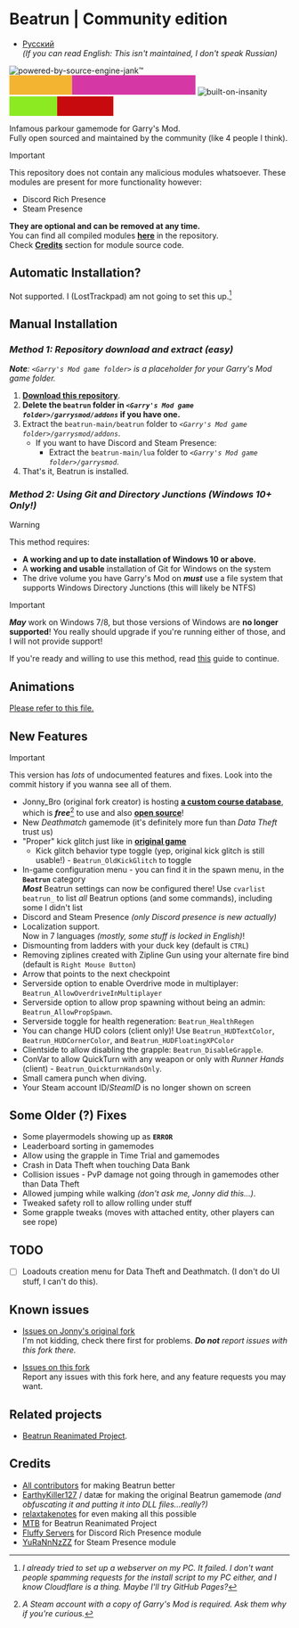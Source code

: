 # Beatrun | Community edition

* [Русский](./README_ru.md)\
  *(If you can read English: This isn't maintained, I don't speak Russian)*

![powered-by-source-engine-jank™](https://github.com/user-attachments/assets/0fd11ad8-3e6d-4d9e-9ef5-ee0db6f02cc9)<svg xmlns="http://www.w3.org/2000/svg" width="334.73753356933594" height="35" viewBox="0 0 334.73753356933594 35"><rect width="112.65000915527344" height="35" fill="#f3b531"/><rect x="112.65000915527344" width="222.0875244140625" height="35" fill="#d538a5"/><text x="56.32500457763672" y="21.5" font-size="12" font-family="'Roboto', sans-serif" fill="#FFFFFF" text-anchor="middle" letter-spacing="2"></text><text x="223.6937713623047" y="21.5" font-size="12" font-family="'Montserrat', sans-serif" fill="#FFFFFF" text-anchor="middle" font-weight="900" letter-spacing="2"></text></svg> ![built-on-insanity](https://github.com/user-attachments/assets/8f8d00c4-a18e-4ba5-b3cd-65d85f4d713f)<svg xmlns="http://www.w3.org/2000/svg" width="187.33751678466797" height="35" viewBox="0 0 187.33751678466797 35"><rect width="86.03750610351562" height="35" fill="#8cea23"/><rect x="86.03750610351562" width="101.30001068115234" height="35" fill="#c70a0d"/><text x="43.01875305175781" y="21.5" font-size="12" font-family="'Roboto', sans-serif" fill="#FFFFFF" text-anchor="middle" letter-spacing="2"></text><text x="136.6875114440918" y="21.5" font-size="12" font-family="'Montserrat', sans-serif" fill="#FFFFFF" text-anchor="middle" font-weight="900" letter-spacing="2"></text></svg>

Infamous parkour gamemode for Garry's Mod.\
Fully open sourced and maintained by the community (like 4 people I think).

> [!IMPORTANT]
> This repository does not contain any malicious modules whatsoever. These modules are present for more functionality however:
>
> * Discord Rich Presence
> * Steam Presence
>
> **They are optional and can be removed at any time.**\
> You can find all compiled modules **[here](lua/bin)** in the repository.\
> Check **[Credits](#credits)** section for module source code.

## Automatic Installation?

Not supported. I (LostTrackpad) am not going to set this up.[^2]

## Manual Installation

### *Method 1: Repository download and extract (easy)*

***Note**: `<Garry's Mod game folder>` is a placeholder for your Garry's Mod game folder.*

1. **[Download this repository](https://github.com/LostTrackpad/beatrun-forked/archive/refs/heads/dev.zip)**.
2. **Delete the `beatrun` folder in *`<Garry's Mod game folder>/garrysmod/addons`* if you have one.**
3. Extract the `beatrun-main/beatrun` folder to *`<Garry's Mod game folder>/garrysmod/addons`*.
   * If you want to have Discord and Steam Presence:
     * Extract the `beatrun-main/lua` folder to *`<Garry's Mod game folder>/garrysmod`*.
4. That's it, Beatrun is installed.

### *Method 2: Using Git and Directory Junctions* ***(Windows 10+ Only!)***
> [!WARNING]
> This method requires:<br>
> * **A working and up to date installation of Windows 10 or above.**
> * A **working and usable** installation of Git for Windows on the system
> * The drive volume you have Garry's Mod on ***must*** use a file system that supports Windows Directory Junctions (this will likely be NTFS)<br>

> [!IMPORTANT]
> ***May*** work on Windows 7/8, but those versions of Windows are **no longer supported**! You really should upgrade if you're running either of those, and I will not provide support!

If you're ready and willing to use this method, read [this](repocontent/WindowsGitInstallGuide.md) guide to continue.


## Animations

[Please refer to this file.](beatrun/README.md)

## New Features

> [!IMPORTANT]
> This version has *lots* of undocumented features and fixes. Look into the commit history if you wanna see all of them.

* Jonny_Bro (original fork creator) is hosting **[a custom course database](https://courses.jonnybro.ru)**, which is ***free***[^1] to use and also **[open source](https://git.jonnybro.ru/jonny_bro/beatrun-courses-server-express)**!
* New *Deathmatch* gamemode (it's definitely more fun than *Data Theft* trust us)
* "Proper" kick glitch just like in **[original game](https://www.youtube.com/watch?v=zK5y3NBUStc)**
  * Kick glitch behavior type toggle (yep, original kick glitch is still usable!) - `Beatrun_OldKickGlitch` to toggle
* In-game configuration menu - you can find it in the spawn menu, in the **`Beatrun`** category\
  ***Most*** Beatrun settings can now be configured there! Use `cvarlist beatrun_` to list *all* Beatrun options (and some commands), including some I didn't list
* Discord and Steam Presence *(only Discord presence is new actually)*
* Localization support.\
  Now in 7 languages *(mostly, some stuff is locked in English)*!
* Dismounting from ladders with your duck key (default is `CTRL`)
* Removing ziplines created with Zipline Gun using your alternate fire bind (default is `Right Mouse Button`)
* Arrow that points to the next checkpoint
* Serverside option to enable Overdrive mode in multiplayer: `Beatrun_AllowOverdriveInMultiplayer`
* Serverside option to allow prop spawning without being an admin: `Beatrun_AllowPropSpawn`.
* Serverside toggle for health regeneration: `Beatrun_HealthRegen`
* You can change HUD colors (client only)! Use `Beatrun_HUDTextColor`, `Beatrun_HUDCornerColor`, and `Beatrun_HUDFloatingXPColor`
* Clientside to allow disabling the grapple: `Beatrun_DisableGrapple`.
* ConVar to allow QuickTurn with any weapon or only with *Runner Hands* (client) - `Beatrun_QuickturnHandsOnly`.
* Small camera punch when diving.
* Your Steam account ID/*SteamID* is no longer shown on screen
## Some Older (?) Fixes

* Some playermodels showing up as **`ERROR`**
* Leaderboard sorting in gamemodes
* Allow using the grapple in Time Trial and gamemodes
* Crash in Data Theft when touching Data Bank
* Collision issues - PvP damage not going through in gamemodes other than Data Theft
* Allowed jumping while walking *(don't ask me, Jonny did this...)*.
* Tweaked safety roll to allow rolling under stuff
* Some grapple tweaks (moves with attached entity, other players can see rope)

## TODO

* [ ] Loadouts creation menu for Data Theft and Deathmatch. (I don't do UI stuff, I can't do this).

## Known issues

* [Issues on Jonny's original fork](https://github.com/JonnyBro/beatrun/issues)\
I'm not kidding, check there first for problems. ***Do not** report issues with this fork there.*

* [Issues on this fork](https://github.com/LostTrackpad/beatrun-forked/issues)\
  Report any issues with this fork here, and any feature requests you may want.

## Related projects

* [Beatrun Reanimated Project](https://github.com/JonnyBro/beatrun-anims).

## Credits

* [All contributors](https://github.com/JonnyBro/beatrun/graphs/contributors) for making Beatrun better
* [EarthyKiller127](https://www.youtube.com/channel/UCiFqPwGo4x0J65xafIaECDQ) / datæ for making the original Beatrun gamemode *(and obfuscating it and putting it into DLL files...really?)*
* [relaxtakenotes](https://github.com/relaxtakenotes) for even making all this possible
* [MTB](https://www.youtube.com/@MTB396) for Beatrun Reanimated Project
* [Fluffy Servers](https://github.com/fluffy-servers/gmod-discord-rpc) for Discord Rich Presence module
* [YuRaNnNzZZ](https://github.com/YuRaNnNzZZ/gmcl_steamrichpresencer) for Steam Presence module

[^1]: *A Steam account with a copy of Garry's Mod is required. Ask them why if you're curious.*
[^2]: *I already tried to set up a webserver on my PC. It failed. I don't want people spamming requests for the install script to my PC either, and I know Cloudflare is a thing. Maybe I'll try GitHub Pages?*
